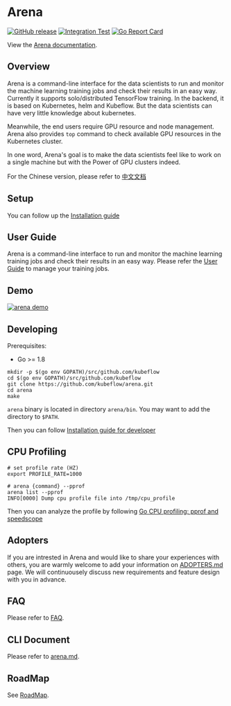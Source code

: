# Arena

[![GitHub release](https://img.shields.io/github/v/release/kubeflow/arena)](https://github.com/kubeflow/arena/releases) [![Integration Test](https://github.com/kubeflow/arena/actions/workflows/integration.yaml/badge.svg)](https://github.com/kubeflow/arena/actions/workflows/integration.yaml) [![Go Report Card](https://goreportcard.com/badge/github.com/kubeflow/arena)](https://goreportcard.com/report/github.com/kubeflow/arena)

View the [Arena documentation](https://arena-docs.readthedocs.io/en/latest).

## Overview

Arena is a command-line interface for the data scientists to run and monitor the machine learning training jobs and check their results in an easy way. Currently it supports solo/distributed TensorFlow training. In the backend, it is based on Kubernetes, helm and Kubeflow. But the data scientists can have very little knowledge about kubernetes.

Meanwhile, the end users require GPU resource and node management. Arena also provides `top` command to check available GPU resources in the Kubernetes cluster.

In one word, Arena's goal is to make the data scientists feel like to work on a single machine but with the Power of GPU clusters indeed.

For the Chinese version, please refer to [中文文档](README_cn.md)

## Setup

You can follow up the [Installation guide](https://arena-docs.readthedocs.io/en/latest/installation)

## User Guide

Arena is a command-line interface to run and monitor the machine learning training jobs and check their results in an easy way. Please refer the [User Guide](https://arena-docs.readthedocs.io/en/latest/training) to manage your training jobs.

## Demo

[![arena demo](demo.jpg)](http://cloud.video.taobao.com/play/u/2987821887/p/1/e/6/t/1/50210690772.mp4)

## Developing

Prerequisites:

- Go >= 1.8

```shell
mkdir -p $(go env GOPATH)/src/github.com/kubeflow
cd $(go env GOPATH)/src/github.com/kubeflow
git clone https://github.com/kubeflow/arena.git
cd arena
make
```

`arena` binary is located in directory `arena/bin`. You may want to add the directory to `$PATH`.

Then you can follow [Installation guide for developer](https://arena-docs.readthedocs.io/en/latest/installation)

## CPU Profiling

```shell
# set profile rate (HZ)
export PROFILE_RATE=1000

# arena {command} --pprof
arena list --pprof
INFO[0000] Dump cpu profile file into /tmp/cpu_profile
```

Then you can analyze the profile by following [Go CPU profiling: pprof and speedscope](https://coder.today/go-profiling-pprof-and-speedscope-b05b812cc429)

## Adopters

If you are intrested in Arena and would like to share your experiences with others, you are warmly welcome to add your information on [ADOPTERS.md](docs/about/ADOPTERS.md) page. We will continuousely discuss new requirements and feature design with you in advance.

## FAQ

Please refer to [FAQ](https://arena-docs.readthedocs.io/en/latest/faq).

## CLI Document

Please refer to [arena.md](docs/cli/arena.md).

## RoadMap

See [RoadMap](ROADMAP.md).
